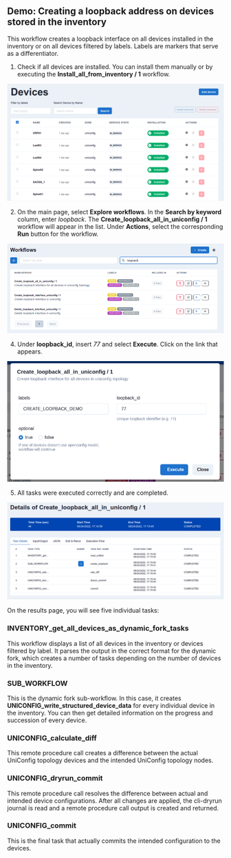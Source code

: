 ## Demo: Creating a loopback address on devices stored in the inventory

This workflow creates a loopback interface on all devices installed in the inventory or on all devices filtered by labels. Labels are markers that serve as a differentiator.

1) Check if all devices are installed. You can install them manually or by executing the **Install_all_from_inventory / 1** workflow.

![FRINX Machine dashboard](../demo_pics/devices_dashboard.png)

2) On the main page, select **Explore workflows**. In the **Search by keyword** column, enter *loopback*. The **Create_loopback_all_in_uniconfig / 1** workflow will appear in the list. Under **Actions**, select the corresponding **Run** button for the workflow.

![FRINX Machine dashboard](../demo_pics/create_loopback_all_in_uniconfig.png)

4) Under **loopback_id**, insert *77* and select **Execute**. Click on the link that appears.

![FRINX Machine dashboard](../demo_pics/create_loopback_execute.png)

5) All tasks were executed correctly and are completed.

![FRINX Machine dashboard](../demo_pics/details_of_create_loopback.png)

On the results page, you will see five individual tasks:

### INVENTORY_get_all_devices_as_dynamic_fork_tasks
This workflow displays a list of all devices in the inventory or devices filtered by label. It parses the output in the correct format for the dynamic fork, which creates a number of tasks depending on the number of devices in the inventory. 

### SUB_WORKFLOW
This is the dynamic fork sub-workflow. In this case, it creates **UNICONFIG_write_structured_device_data** for every individual device in the inventory. You can then get detailed information on the progress and succession of every device.

### UNICONFIG_calculate_diff
This remote procedure call creates a difference between the actual UniConfig topology devices and the intended UniConfig topology nodes. 

### UNICONFIG_dryrun_commit
This remote procedure call resolves the difference between actual and intended device configurations. After all changes are applied, the cli-dryrun journal is read and a remote procedure call output is created and returned. 

### UNICONFIG_commit
This is the final task that actually commits the intended configuration to the devices.
